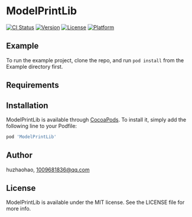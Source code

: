 # ModelPrintLib

[![CI Status](https://img.shields.io/travis/huzhaohao/ModelPrintLib.svg?style=flat)](https://travis-ci.org/huzhaohao/ModelPrintLib)
[![Version](https://img.shields.io/cocoapods/v/ModelPrintLib.svg?style=flat)](https://cocoapods.org/pods/ModelPrintLib)
[![License](https://img.shields.io/cocoapods/l/ModelPrintLib.svg?style=flat)](https://cocoapods.org/pods/ModelPrintLib)
[![Platform](https://img.shields.io/cocoapods/p/ModelPrintLib.svg?style=flat)](https://cocoapods.org/pods/ModelPrintLib)

## Example

To run the example project, clone the repo, and run `pod install` from the Example directory first.

## Requirements

## Installation

ModelPrintLib is available through [CocoaPods](https://cocoapods.org). To install
it, simply add the following line to your Podfile:

```ruby
pod 'ModelPrintLib'
```

## Author

huzhaohao, 1009681836@qq.com

## License

ModelPrintLib is available under the MIT license. See the LICENSE file for more info.
